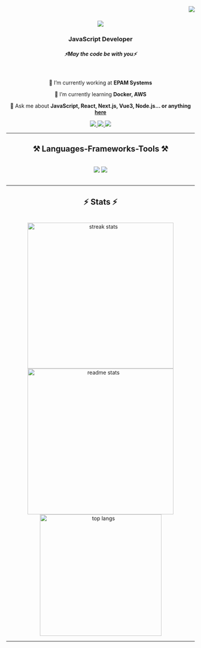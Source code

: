 <img align="right" src="https://visitor-badge.laobi.icu/badge?page_id=AB619.AB619" />

<h1 align="center">
    <img src="https://readme-typing-svg.herokuapp.com/?font=Righteous&size=35&center=true&vCenter=true&width=500&height=70&duration=4000&lines=Hi+There!+👋;+I'm+Ankit+Bhaskar!;" />
</h1>

<h3 align="center">JavaScript Developer</h3>
<h5 align="center">⚡May the code be with you⚡</h5>

<br/>

<div align="center">
 
 🔭 I’m currently working at **EPAM Systems**
 
 🌱 I’m currently learning **Docker, AWS**

💬 Ask me about **JavaScript, React, Next.js, Vue3, Node.js... or anything [here](https://github.com/AB619/AB619/issues)**

 </div>
 
<div align="center"> 
  <a href="mailto:ankitkumar619619@gmail.com">
    <img src="https://img.shields.io/badge/Gmail-333333?style=for-the-badge&logo=gmail&logoColor=red" />
  </a>
  <a href="https://linkedin.com/in/ankit-k-bhaskar" target="_blank">
    <img src="https://img.shields.io/badge/LinkedIn-0077B5?style=for-the-badge&logo=linkedin&logoColor=white" target="_blank" />
  </a>
  <a href="https://AB619.github.io" target="_blank">
     <img src="https://img.shields.io/badge/Portfolio-FF5722?style=for-the-badge&logo=todoist&logoColor=white" target="_blank" />
  </a>
</div>

 <hr/>
 
<h2 align="center">⚒️ Languages-Frameworks-Tools ⚒️</h2>
<br/>
<div align="center">
    <img src="https://skillicons.dev/icons?i=react,bootstrap,mui,html,css,vscode,github,figma,redux,git,npm,vite,yarn,jest" />
    <img src="https://skillicons.dev/icons?i=nodejs,javascript,typescript,express,firebase,mongodb,nextjs,vue,babel,aws,vitest,webpack" /><br>
</div>

<br/>
<hr/>

<h2 align="center">⚡ Stats ⚡</h2>
<br>
<div align=center>
  <img width=390 src="https://github-readme-streak-stats-salesp07.vercel.app/?user=AB619&count_private=true&theme=react&border_radius=10" alt="streak stats"/>
  <br/>
  <img width=390 src="https://github-readme-stats-salesp07.vercel.app/api?username=AB619&count_private=true&show_icons=true&theme=react&rank_icon=github&border_radius=10" alt="readme stats" />
  <br/>
  <img width=325 align="center" src="https://github-readme-stats-salesp07.vercel.app/api/top-langs/?username=AB619&hide=HTML&langs_count=8&layout=compact&theme=react&border_radius=10&size_weight=0.5&count_weight=0.5&exclude_repo=github-readme-stats" alt="top langs" />
</div>

<hr/>
